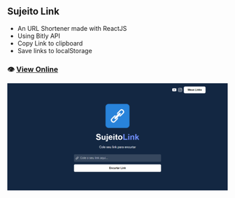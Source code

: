 ## Sujeito Link

- An URL Shortener made with ReactJS 
- Using Bitly API
- Copy Link to clipboard
- Save links to localStorage

### 👁️ [View Online](https://sujeito-link.netlify.app/)

![Print](print.png)
